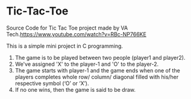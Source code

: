 # Tic-Tac-Toe
Source Code for Tic Tac Toe project made by VA Tech.https://www.youtube.com/watch?v=RBc-NP766KE

 This is a simple mini project in C programming. 
1. The game is to be played between two people (player1 and player2). 
2. We've assigned 'X' to the player-1 and 'O' to the player-2.
3. The game starts with player-1 and the game ends when one of the players completes whole row/ column/ diagonal filled with his/her respective symbol (‘O’ or ‘X’). 
4. If no one wins, then the game is said to be draw.
